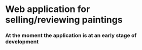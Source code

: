 <h1>Web application for selling/reviewing paintings</h1>
<h3>At the moment the application is at an early stage of development</h3>
